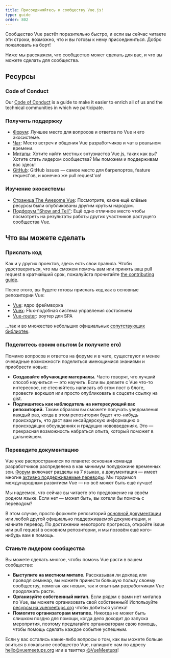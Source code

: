 ```yaml
---
title: Присоединяйтесь к сообществу Vue.js!
type: guide
order: 802
---
```


Сообщество Vue растёт поразительно быстро, и если вы сейчас читаете эти строки, возможно, что и вы готовы к нему присоединиться. Добро пожаловать на борт!

Ниже мы расскажем, что сообщество может сделать для вас, и что вы можете сделать для сообщества.

## Ресурсы

### Code of Conduct

Our [Code of Conduct](/coc) is a guide to make it easier to enrich all of us and the technical communities in which we participate.

### Получить поддержку

- [Форум](https://forum.vuejs.org/): Лучшее место для вопросов и ответов по Vue и его экосистеме.
- [Чат](https://chat.vuejs.org/): Место встреч и общения Vue разработчиков и чат в реальном времени.
- [Митапы](https://www.vuemeetups.org): Хотите найти местных энтузиастов Vue.js, таких как вы? Хотите стать лидером сообщества? Мы поможем и поддерживам вас здесь!
- [GitHub](https://github.com/vuejs): GitHub issues — самое место для багрепортов, feature request'ов, и конечно же pull request'ов!

### Изучение экосистемы

- [Страница The Awesome Vue](https://github.com/vuejs/awesome-vue): Посмотрите, какие ещё клёвые ресурсы были опубликованы другим крутым народом.
- [Подфорум "Show and Tell"](https://forum.vuejs.org/c/show-and-tell): Ещё одно отличное место чтобы посмотреть на результаты работы других участников растущего сообщества Vue.

## Что вы можете сделать

### Прислать код

Как и у других проектов, здесь есть свои правила. Чтобы удостовериться, что мы сможем помочь вам или принять ваш pull request в кратчайший срок, пожалуйста прочитайте [the contributing guide](https://github.com/vuejs/vue/blob/dev/.github/CONTRIBUTING.md).

После этого, вы будете готовы прислать код как в основные репозитории Vue:

- [Vue](https://github.com/vuejs/vue): ядро фреймворка
- [Vuex](https://github.com/vuejs/vuex): Flux-подобная система управления состоянием
- [Vue-router](https://github.com/vuejs/vue-router): роутер для SPA

...так и во множество небольших официальных [сопутствующих библиотек](https://github.com/vuejs).

### Поделитесь своим опытом (и получите его)

Помимо вопросов и ответов на форуме и в чате, существуют и менее очевидные возможности поделиться имеющимися знаниями и приобрести новые:

- **Создавайте обучающие материалы.** Часто говорят, что лучший способ научиться — это научить. Если вы делаете с Vue что-то интересное, не стесняйтесь написать об этом пост в блоге, провести воркшоп или просто опубликовать в соцсети ссылку на gist.
- **Подпишитесь как наблюдатель на интересующий вас репозиторий.** Таким образом вы сможете получать уведомления каждый раз, когда в этом репозитории будет что-нибудь происходить, что даст вам инсайдерскую информацию о происходящих обсуждениях и грядущих нововведениях. Это — прекрасная возможность набраться опыта, который поможет в дальнейшем.

### Переведите документацию

Vue уже распространился по планете: основная команда разработчиков распределена в как минимум полудюжине временных зон. [Форум](https://forum.vuejs.org/) включает разделы на 7 языках, а документация — имеет многие [активно поддерживаемые переводы](https://github.com/vuejs?utf8=%E2%9C%93&query=vuejs.org). Мы гордимся международным развитием Vue — но всё может быть ещё лучше!

Мы надеемся, что сейчас вы читаете это предложение на своём родном языке. Если нет — может быть, вы хотели бы помочь с переводом?

В этом случае, просто форкните репозиторий [основной документации](https://github.com/vuejs/vuejs.org/) или любой другой официально поддерживаемой документации, и начните перевод. По достижении некоторого прогресса, откройте issue или pull request в основном репозитории, и мы позовём ещё кого-нибудь вам в помощь.

### Станьте лидером сообщества

Вы можете сделать многое, чтобы помочь Vue расти в вашем сообществе:

- **Выступите на местном митапе.** Рассказывая ли доклад или проводя семинар, вы можете принести большую пользу своему сообществу, помогая как новым, так и опытным разработчикам Vue продолжать расти.
- **Организуйте собственный митап.** Если рядом с вами нет митапов по Vue, вы можете организовать свой собственный! Используйте [ресурсы на vuemeetups.org](https://www.vuemeetups.org/resources/#introduction) чтобы добиться успеха!
- **Помогите организаторам митапов.** Никогда не может быть слишком поздно для помощи, когда дело доходит до запуска меропрития, поэтому предлагайте организаторам свою помощь, чтобы помощь сделать каждое событие успешным.

Если у вас остались какие-либо вопросы о том, как вы можете больше влиться в локальное сообщество Vue, напишите нам по адресу [hello@vuemeetups.org](mailto:hello@vuemeetups.org) или в твиттер [@VueMeetups](https://www.twitter.com/vuemeetups)!
